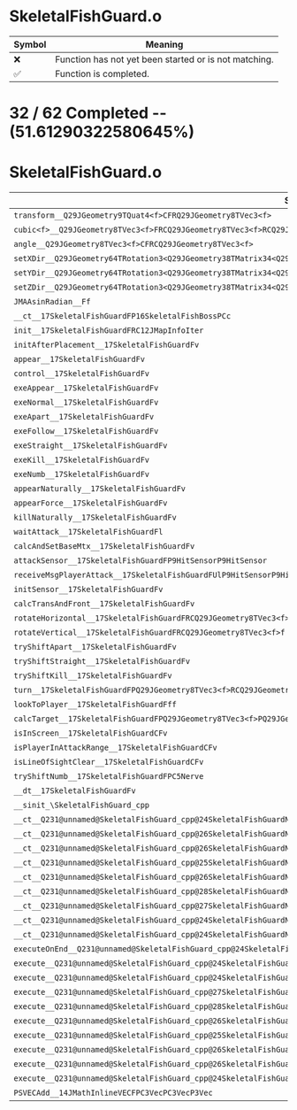 # SkeletalFishGuard.o
| Symbol | Meaning 
| ------------- | ------------- 
| :x: | Function has not yet been started or is not matching. 
| :white_check_mark: | Function is completed. 


# 32 / 62 Completed -- (51.61290322580645%)
# SkeletalFishGuard.o
| Symbol | Decompiled? |
| ------------- | ------------- |
| `transform__Q29JGeometry9TQuat4<f>CFRQ29JGeometry8TVec3<f>` | :x: |
| `cubic<f>__Q29JGeometry8TVec3<f>FRCQ29JGeometry8TVec3<f>RCQ29JGeometry8TVec3<f>RCQ29JGeometry8TVec3<f>RCQ29JGeometry8TVec3<f>f_v` | :x: |
| `angle__Q29JGeometry8TVec3<f>CFRCQ29JGeometry8TVec3<f>` | :x: |
| `setXDir__Q29JGeometry64TRotation3<Q29JGeometry38TMatrix34<Q29JGeometry13SMatrix34C<f>>>FRCQ29JGeometry8TVec3<f>` | :x: |
| `setYDir__Q29JGeometry64TRotation3<Q29JGeometry38TMatrix34<Q29JGeometry13SMatrix34C<f>>>FRCQ29JGeometry8TVec3<f>` | :x: |
| `setZDir__Q29JGeometry64TRotation3<Q29JGeometry38TMatrix34<Q29JGeometry13SMatrix34C<f>>>FRCQ29JGeometry8TVec3<f>` | :x: |
| `JMAAsinRadian__Ff` | :x: |
| `__ct__17SkeletalFishGuardFP16SkeletalFishBossPCc` | :x: |
| `init__17SkeletalFishGuardFRC12JMapInfoIter` | :white_check_mark: |
| `initAfterPlacement__17SkeletalFishGuardFv` | :white_check_mark: |
| `appear__17SkeletalFishGuardFv` | :white_check_mark: |
| `control__17SkeletalFishGuardFv` | :x: |
| `exeAppear__17SkeletalFishGuardFv` | :x: |
| `exeNormal__17SkeletalFishGuardFv` | :x: |
| `exeApart__17SkeletalFishGuardFv` | :x: |
| `exeFollow__17SkeletalFishGuardFv` | :x: |
| `exeStraight__17SkeletalFishGuardFv` | :x: |
| `exeKill__17SkeletalFishGuardFv` | :white_check_mark: |
| `exeNumb__17SkeletalFishGuardFv` | :white_check_mark: |
| `appearNaturally__17SkeletalFishGuardFv` | :white_check_mark: |
| `appearForce__17SkeletalFishGuardFv` | :white_check_mark: |
| `killNaturally__17SkeletalFishGuardFv` | :white_check_mark: |
| `waitAttack__17SkeletalFishGuardFl` | :white_check_mark: |
| `calcAndSetBaseMtx__17SkeletalFishGuardFv` | :white_check_mark: |
| `attackSensor__17SkeletalFishGuardFP9HitSensorP9HitSensor` | :x: |
| `receiveMsgPlayerAttack__17SkeletalFishGuardFUlP9HitSensorP9HitSensor` | :x: |
| `initSensor__17SkeletalFishGuardFv` | :white_check_mark: |
| `calcTransAndFront__17SkeletalFishGuardFv` | :x: |
| `rotateHorizontal__17SkeletalFishGuardFRCQ29JGeometry8TVec3<f>f` | :x: |
| `rotateVertical__17SkeletalFishGuardFRCQ29JGeometry8TVec3<f>f` | :x: |
| `tryShiftApart__17SkeletalFishGuardFv` | :x: |
| `tryShiftStraight__17SkeletalFishGuardFv` | :x: |
| `tryShiftKill__17SkeletalFishGuardFv` | :x: |
| `turn__17SkeletalFishGuardFPQ29JGeometry8TVec3<f>RCQ29JGeometry8TVec3<f>RCQ29JGeometry8TVec3<f>f` | :x: |
| `lookToPlayer__17SkeletalFishGuardFff` | :x: |
| `calcTarget__17SkeletalFishGuardFPQ29JGeometry8TVec3<f>PQ29JGeometry8TVec3<f>PQ29JGeometry8TVec3<f>l` | :x: |
| `isInScreen__17SkeletalFishGuardCFv` | :x: |
| `isPlayerInAttackRange__17SkeletalFishGuardCFv` | :x: |
| `isLineOfSightClear__17SkeletalFishGuardCFv` | :x: |
| `tryShiftNumb__17SkeletalFishGuardFPC5Nerve` | :x: |
| `__dt__17SkeletalFishGuardFv` | :white_check_mark: |
| `__sinit_\SkeletalFishGuard_cpp` | :white_check_mark: |
| `__ct__Q231@unnamed@SkeletalFishGuard_cpp@24SkeletalFishGuardNrvWaitFv` | :white_check_mark: |
| `__ct__Q231@unnamed@SkeletalFishGuard_cpp@26SkeletalFishGuardNrvAppearFv` | :white_check_mark: |
| `__ct__Q231@unnamed@SkeletalFishGuard_cpp@26SkeletalFishGuardNrvNormalFv` | :white_check_mark: |
| `__ct__Q231@unnamed@SkeletalFishGuard_cpp@25SkeletalFishGuardNrvApartFv` | :white_check_mark: |
| `__ct__Q231@unnamed@SkeletalFishGuard_cpp@26SkeletalFishGuardNrvFollowFv` | :white_check_mark: |
| `__ct__Q231@unnamed@SkeletalFishGuard_cpp@28SkeletalFishGuardNrvStraightFv` | :white_check_mark: |
| `__ct__Q231@unnamed@SkeletalFishGuard_cpp@27SkeletalFishGuardNrvDefenceFv` | :white_check_mark: |
| `__ct__Q231@unnamed@SkeletalFishGuard_cpp@24SkeletalFishGuardNrvKillFv` | :white_check_mark: |
| `__ct__Q231@unnamed@SkeletalFishGuard_cpp@24SkeletalFishGuardNrvNumbFv` | :white_check_mark: |
| `executeOnEnd__Q231@unnamed@SkeletalFishGuard_cpp@24SkeletalFishGuardNrvNumbCFP5Spine` | :white_check_mark: |
| `execute__Q231@unnamed@SkeletalFishGuard_cpp@24SkeletalFishGuardNrvNumbCFP5Spine` | :white_check_mark: |
| `execute__Q231@unnamed@SkeletalFishGuard_cpp@24SkeletalFishGuardNrvKillCFP5Spine` | :white_check_mark: |
| `execute__Q231@unnamed@SkeletalFishGuard_cpp@27SkeletalFishGuardNrvDefenceCFP5Spine` | :white_check_mark: |
| `execute__Q231@unnamed@SkeletalFishGuard_cpp@28SkeletalFishGuardNrvStraightCFP5Spine` | :white_check_mark: |
| `execute__Q231@unnamed@SkeletalFishGuard_cpp@26SkeletalFishGuardNrvFollowCFP5Spine` | :white_check_mark: |
| `execute__Q231@unnamed@SkeletalFishGuard_cpp@25SkeletalFishGuardNrvApartCFP5Spine` | :white_check_mark: |
| `execute__Q231@unnamed@SkeletalFishGuard_cpp@26SkeletalFishGuardNrvNormalCFP5Spine` | :white_check_mark: |
| `execute__Q231@unnamed@SkeletalFishGuard_cpp@26SkeletalFishGuardNrvAppearCFP5Spine` | :white_check_mark: |
| `execute__Q231@unnamed@SkeletalFishGuard_cpp@24SkeletalFishGuardNrvWaitCFP5Spine` | :white_check_mark: |
| `PSVECAdd__14JMathInlineVECFPC3VecPC3VecP3Vec` | :x: |

